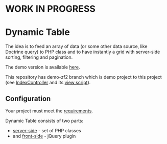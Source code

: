 WORK IN PROGRESS
================

Dynamic Table
=============

The idea is to feed an array of data (or some other data source, like Doctrine query) to PHP class and to have instantly a grid with server-side sorting, filtering and pagination.

The demo version is available [here](http://demo.daemon-notes.com/dynamic-table/).

This repository has demo-zf2 branch which is demo project to this project (see [IndexController](https://github.com/basarevych/dynamic-table/blob/demo-zf2/module/Application/src/Application/Controller/IndexController.php#L25) and its [view script](https://github.com/basarevych/dynamic-table/blob/demo-zf2/module/Application/view/application/index/index.phtml)).

Configuration
-------------

Your project must meet the [requirements](docs/requirements.md).

Dynamic Table consists of two parts:
 * [server-side](docs/server-side.md) - set of PHP classes
 * and [front-side](docs/front-side.md) - jQuery plugin
